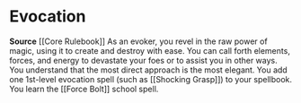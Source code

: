 ﻿---
id: '5'
name: Evocation
rarity: Common
source: '[[DATABASE/source/Core Rulebook|Core Rulebook]]'
trait: null
type: Wizard Arcane School

---
# Evocation

**Source** [[Core Rulebook]] 
As an evoker, you revel in the raw power of magic, using it to create and destroy with ease. You can call forth elements, forces, and energy to devastate your foes or to assist you in other ways. You understand that the most direct approach is the most elegant. You add one 1st-level evocation spell (such as [[Shocking Grasp]]) to your spellbook. You learn the [[Force Bolt]] school spell.
